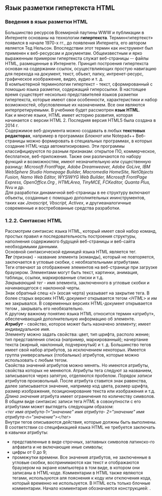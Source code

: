 ## Язык разметки гипертекста HTML

### Введения в язык разметки HTML
Большинство ресурсов Всемирной паутины WWW и публикации в Интернете основаны на технологии **гипертекста**. Термин«гипертекст» появился в начале 1970-х гг., до появления Интернета,
его автором является Тед Нельсон. Впоследствии этот термин как
инструмент был применен к веб-ресурсам и документам. Общеизвестным и ярко выраженным примером гипертекста служат веб-страницы -- файлы HTML, размещенные в Интернете. Принцип
построения гипертекста основан на содержании ссылок, осуществлияющих простую навигацию для перехода на документ, текст,
объект, папку, интренет-ресурс, графическое изображение, видео,
аудио и т. д.  
В компьютерной терминологии гипертекст - текст, сформированный с помощью языка разметки, содержащий гиперссылки.
В настоящее время существует несколько представителей языков
разметки гипертекста, которые имеют свои особенности, характеристики и набор возможностей, обусловленные их назначением. Все
они являются интерпретируемыми. В учебнике будет рассмотрен
**язык HTML**.  
Как и многие языки, HTML имеет историю развития, которая начинается с версии HTML 2. Последняя версия HTML5 была создана в 2014 г.  
Содержимое веб-документа можно создавать в любых **текстовых редакторах**, например в программах *Блокнот* или Notepad++
Веб-страницы можно формировать в специальных программах, в которых создание HTML-кода автоматизировано. Эти программы классифицируются по разным признакам: открытое ПО, коммерческое, бесплатное, веб-приложения. Также они различаются по набору функций и возможностям, имеют незначительную или существенную разницу: *Microsoft FrontPage, Adobe Dreamweaver, Adobe GoLive, IBM WebSphere Studio Homepage Builder, Macromedia HomeSite, NetObjects Fusion, Namo Web Editor, WYSIWYG Web Builder, Microsoft FrontPage Express, OpenOffice.Org , HTMLArea, TinyMCE, FCKeditor, Quanta Plus, Nvu* и др.  
Для разработки динамичной веб-страницы в ее структуру включают объекты, созданные с помощью дополнительных ининструментов, таких как *Javascript, Vbscript, Activex*, и другиеаналогичные современные и востребованные средства разработки.
### 1.2.2. Синтаксис HTML
Рассмотрим синтаксис языка HTML, который имеет свой набор команд, простых правил и последовательность построения структуры, наполнения содержимого будущей веб-страницы и веб-сайта
необходимыми данными.    
Основной синтаксической единицей языка HTML является тег.   
***Тег*** (признак) - название элемента (команды), который не повторяется, заключается в угловые скобки, с необязательными
атрибутами.  
Теги отвечают за отображение элементов на веб-странице при загрузке браузером. Элементами могут быть текст, картинки, анимация, таблицы, ссылки, маркированные списки и т.д.  
*Закрывающий тег*  - имя элемента, заключенного в угловые скобки и начинающегося с наклонной черты.     
Знак обратный слеш «/» (косая черта) указывает на закрытие тега. В более старых версиях HTML-документ открывается тегом <*HTML*> и им же закрывался. В современных версиях HTML-документ открывается тегом <HTML>, закрывать его необязательно.  
К другому важному понятию языка HTML относится термин «атрибут», обеспечивающий дополнительную информацию об элементе.   
***Атрибут*** - свойство, которое может быть назначено элементу; имеет индивидуальное имя.  
Элементу можно задать свойства: цвет, тип шрифта, располо жение; тип представления списка (например, маркированный); начертание текста (жирный, наклонный, подчеркнутый) и т. д. Большинство тегов имеет свой набор атрибутов, за исключением
некоторых. Имеется группа универсальных (глобальных) атрибутов, которые можно использовать с любым тегом.  
Свойства значений атрибутов можно менять. Но имеются атрибуты, свойства которых не меняются. Атрибуты тега следуют за названием, записываются через запятую, отделяются пробелом. *Порядок записи* атрибутов произвольный. После атрибута ставится знак равенства, далее записывается значение, например код цвета, размер шрифта, размер изображения, позиционирование текста или изображения и т.д. *Длина значения* атрибута имеет ограничения по количеству символов. 
В общем виде синтаксис записи тега *HTML* в совокупности с его атрибутами может выглядеть следующим образом:   
*<тег имя атрибута-1="значение" имя атрибута-
2="значение" имя атрибута-n="значение"></тег>*  
Внутри тегов описываются *действия*, которые должны быть
выполнены.
В соответствии со спецификацией языка HTML не требуется
заключать в кавычки атрибуты:
* представленные в виде строчных, заглавных символов латинско-го алфавита и не включающие иные символы;
* цифры от 0 до 9;
* промежутки времени.
Все значения атрибутов, не заключенные в угловые скобки, воспринимаются как текст и отображаются браузером на экране компьютера в том виде, в котором они записаны в HTML-коде.
Комментарии в HTML также являются тегами, используются аля пояснения к коду или отключения кода, который временно не используется. В HTML есть только блочные комментарии. Начало комментария обозначается конструкцией:
*<!--, TekcT -->*. 